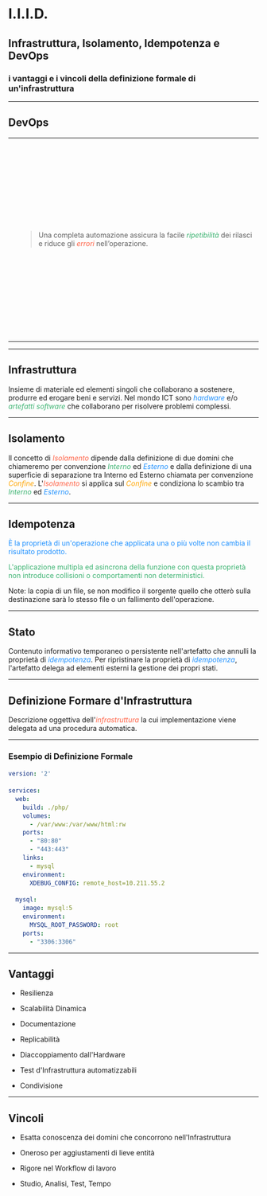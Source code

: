 # I.I.I.D.

## Infrastruttura, Isolamento, Idempotenza e DevOps

### i vantaggi e i vincoli della definizione formale di un'infrastruttura

---
## DevOps

<table>
  <tbody>
    <tr>
      <td style="center; vertical-align: middle;">
        <img src="01_IIID/img/Devops.svg"
             style="height:400px; width:400px; max-width: 300%; max-height: 300%;"
             alt="Graphics DevOps Origin">
      </td>
      <td style="center; vertical-align: middle; width:500px;">
        <blockquote>
          <p>Una completa automazione assicura la facile <i style="color:MediumSeaGreen;">ripetibilità</i> dei rilasci e riduce gli <i style="color:Tomato;">errori</i> nell’operazione.</p>
        </blockquote>
      </td>
    </tr>
  </tbody>
</table>

---

## Infrastruttura

Insieme di materiale ed elementi singoli che collaborano a sostenere, produrre ed erogare beni e servizi. Nel mondo ICT sono <i style="color:DodgerBlue;">hardware</i> e/o <i style="color:MediumSeaGreen;">artefatti software</i> che collaborano per risolvere problemi complessi.

---

## Isolamento

Il concetto di <i style="color:Tomato;">Isolamento</i> dipende dalla definizione di due domini che chiameremo per convenzione <i style="color:MediumSeaGreen;">Interno</i> ed <i style="color:DodgerBlue;">Esterno</i> e dalla definizione di una superficie di separazione tra Interno ed Esterno chiamata per convenzione <i style="color:Orange;">Confine</i>. L'<i style="color:Tomato;">Isolamento</i> si applica sul <i style="color:Orange;">Confine</i> e condiziona lo scambio tra <i style="color:MediumSeaGreen;">Interno</i> ed <i style="color:DodgerBlue;">Esterno</i>.

---

## Idempotenza

<p style="color:DodgerBlue;">È la proprietà di un'operazione che applicata una o più volte non cambia il risultato prodotto.</p><p style="color:MediumSeaGreen;">L'applicazione multipla ed asincrona della funzione con questa proprietà non introduce collisioni o comportamenti non deterministici.</p>

Note: la copia di un file, se non modifico il sorgente quello che otterò sulla destinazione sarà lo stesso file o un fallimento dell'operazione.

---

## Stato

Contenuto informativo temporaneo o persistente nell'artefatto che annulli la proprietà di <i style="color:DodgerBlue;">idempotenza</i>.
Per ripristinare la proprietà di <i style="color:DodgerBlue;">idempotenza</i>, l'artefatto delega ad elementi esterni la gestione dei propri stati.

---

## Definizione Formare d'Infrastruttura

Descrizione oggettiva dell'<i style="color:Tomato;">infrastruttura</i> la cui implementazione viene delegata ad una procedura automatica.

---

### Esempio di Definizione Formale

```yaml
version: '2'

services:
  web:
    build: ./php/
    volumes:
      - /var/www:/var/www/html:rw
    ports:
      - "80:80"
      - "443:443"
    links:
      - mysql
    environment:
      XDEBUG_CONFIG: remote_host=10.211.55.2

  mysql:
    image: mysql:5
    environment:
      MYSQL_ROOT_PASSWORD: root
    ports:
      - "3306:3306"
```

---

## Vantaggi

- Resilienza

- Scalabilità Dinamica

- Documentazione

- Replicabilità

- Diaccoppiamento dall'Hardware

- Test d'Infrastruttura automatizzabili 

- Condivisione

---

## Vincoli

- Esatta conoscenza dei domini che concorrono nell'Infrastruttura

- Oneroso per aggiustamenti di lieve entità

- Rigore nel Workflow di lavoro

- Studio, Analisi, Test, Tempo
